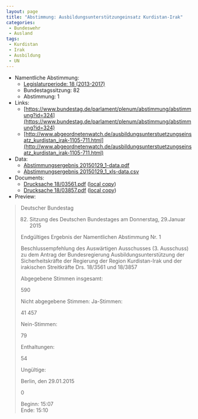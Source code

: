 ```yaml
---
layout: page
title: "Abstimmung: Ausbildungsunterstützungeinsatz Kurdistan-Irak"
categories:
 - Bundeswehr
 - Ausland
tags:
 - Kurdistan
 - Irak
 - Ausbildung
 - UN
---
```


* Namentliche Abstimmung:
    * [Legislaturperiode: 18 (2013-2017)](https://de.wikipedia.org/wiki/18._Deutscher_Bundestag)
    * Bundestagssitzung: 82
    * Abstimmung: 1
* Links: 
    * [https://www.bundestag.de/parlament/plenum/abstimmung/abstimmung?id=324](https://www.bundestag.de/parlament/plenum/abstimmung/abstimmung?id=324)
    * [http://www.abgeordnetenwatch.de/ausbildungsunterstuetzungseinsatz_kurdistan_irak-1105-711.html](http://www.abgeordnetenwatch.de/ausbildungsunterstuetzungseinsatz_kurdistan_irak-1105-711.html)
* Data: 
    * [Abstimmungsergebnis 20150129_1-data.pdf](/res/abstimmungsliste/20150129_1-data.pdf)
    * [Abstimmungsergebnis 20150129_1_xls-data.csv](/res/abstimmungsliste/analyses/20150129_1_xls-data.csv)
* Documents: 
    * [Drucksache 18/03561.pdf](http://dip21.bundestag.de/dip21/btd/18/035/1803561.pdf) ([local copy](/res/abstimmungsdaten/018-082-01/1803561.pdf))
    * [Drucksache 18/03857.pdf](http://dip21.bundestag.de/dip21/btd/18/038/1803857.pdf) ([local copy](/res/abstimmungsdaten/018-082-01/1803857.pdf))
* Preview: 
> Deutscher Bundestag
> 
> 82. Sitzung des Deutschen Bundestages
> am Donnerstag, 29.Januar 2015
> 
> Endgültiges Ergebnis der Namentlichen Abstimmung Nr. 1
> 
> Beschlussempfehlung des Auswärtigen Ausschusses (3. Ausschuss) zu dem Antrag der
> Bundesregierung
> Ausbildungsunterstützung der Sicherheitskräfte der Regierung der Region Kurdistan-Irak
> und der irakischen Streitkräfte
> Drs. 18/3561 und 18/3857
> 
> Abgegebene Stimmen insgesamt:
> 
> 590
> 
> Nicht abgegebene Stimmen:
> Ja-Stimmen:
> 
> 41
> 457
> 
> Nein-Stimmen:
> 
> 79
> 
> Enthaltungen:
> 
> 54
> 
> Ungültige:
> 
> Berlin, den 29.01.2015
> 
> 0
> 
> Beginn: 15:07  
> Ende: 15:10
